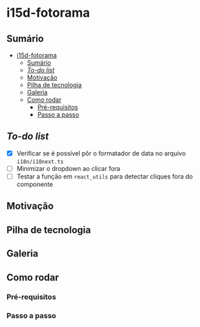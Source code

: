 # i15d-fotorama

## Sumário

- [i15d-fotorama](#i15d-fotorama)
  - [Sumário](#sumário)
  - [*To-do list*](#to-do-list)
  - [Motivação](#motivação)
  - [Pilha de tecnologia](#pilha-de-tecnologia)
  - [Galeria](#galeria)
  - [Como rodar](#como-rodar)
    - [Pré-requisitos](#pré-requisitos)
    - [Passo a passo](#passo-a-passo)

## *To-do list*

- [X] Verificar se é possível pôr o formatador de data no arquivo `i18n/i18next.ts`
- [ ] Minimizar o dropdown ao clicar fora
- [ ] Testar a função em `react_utils` para detectar cliques fora do componente

## Motivação

## Pilha de tecnologia

## Galeria

## Como rodar

### Pré-requisitos

### Passo a passo